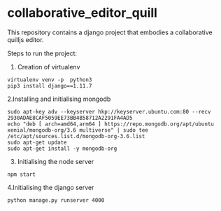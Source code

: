 # collaborative_editor_quill

This repository contains a django project that embodies a collaborative quilljs editor.

Steps to run the project:
1. Creation of virtualenv
```
virtualenv venv -p  python3
pip3 install django==1.11.7
```

2.Installing and initialising mongodb
```
sudo apt-key adv --keyserver hkp://keyserver.ubuntu.com:80 --recv 2930ADAE8CAF5059EE73BB4B58712A2291FA4AD5
echo "deb [ arch=amd64,arm64 ] https://repo.mongodb.org/apt/ubuntu xenial/mongodb-org/3.6 multiverse" | sudo tee /etc/apt/sources.list.d/mongodb-org-3.6.list
sudo apt-get update
sudo apt-get install -y mongodb-org
```

3. Initialising the node server
```
npm start
```

4.Initialising the django server
```
python manage.py runserver 4000
```
